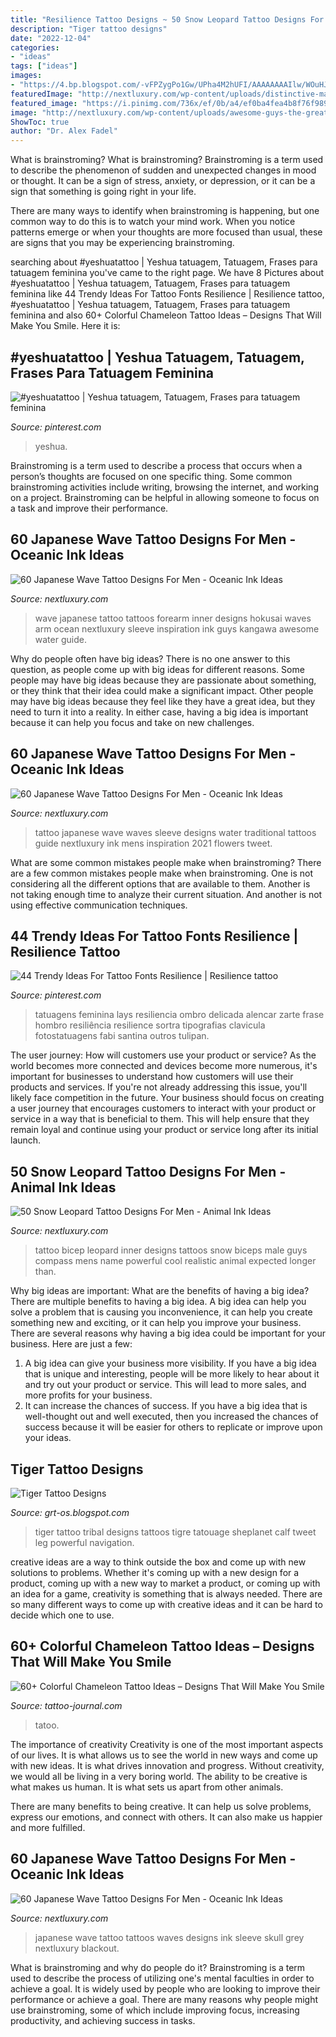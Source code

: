 ```yaml
---
title: "Resilience Tattoo Designs ~ 50 Snow Leopard Tattoo Designs For Men"
description: "Tiger tattoo designs"
date: "2022-12-04"
categories:
- "ideas"
tags: ["ideas"]
images:
- "https://4.bp.blogspot.com/-vFPZygPo1Gw/UPha4M2hUFI/AAAAAAAAIlw/WOuHJnFCOKk/s1600/Tribal-Tiger-Tattoo-Design-for-All-520x706.jpg"
featuredImage: "http://nextluxury.com/wp-content/uploads/distinctive-male-snow-leopard-tattoo-designs.jpg"
featured_image: "https://i.pinimg.com/736x/ef/0b/a4/ef0ba4fea4b8f76f9896ef50a333c5df.jpg"
image: "http://nextluxury.com/wp-content/uploads/awesome-guys-the-great-wave-off-kangawa-inner-forearm-japanese-tattoos.jpg"
ShowToc: true
author: "Dr. Alex Fadel"
---
```



What is brainstroming?
What is brainstroming?
 Brainstroming is a term used to describe the phenomenon of sudden and unexpected changes in mood or thought. It can be a sign of stress, anxiety, or depression, or it can be a sign that something is going right in your life.

There are many ways to identify when brainstroming is happening, but one common way to do this is to watch your mind work. When you notice patterns emerge or when your thoughts are more focused than usual, these are signs that you may be experiencing brainstroming.

	

		
searching about #yeshuatattoo | Yeshua tatuagem, Tatuagem, Frases para tatuagem feminina you've came to the right page. We have 8 Pictures about #yeshuatattoo | Yeshua tatuagem, Tatuagem, Frases para tatuagem feminina like 44 Trendy Ideas For Tattoo Fonts Resilience | Resilience tattoo, #yeshuatattoo | Yeshua tatuagem, Tatuagem, Frases para tatuagem feminina and also 60+ Colorful Chameleon Tattoo Ideas – Designs That Will Make You Smile. Here it is:
		
    
## #yeshuatattoo | Yeshua Tatuagem, Tatuagem, Frases Para Tatuagem Feminina

<img loading=lazy src="https://i.pinimg.com/736x/a6/0d/30/a60d30da9492f5f77eac4aa2faaeba19.jpg" onerror="this.onerror=null;this.src='https://tse2.mm.bing.net/th?id=OIP.0-PJtCSgWsD0fvtYGtwrjAHaML&amp;pid=15.1';" alt="#yeshuatattoo | Yeshua tatuagem, Tatuagem, Frases para tatuagem feminina">

_Source: pinterest.com_

>yeshua. 

	

Brainstroming is a term used to describe a process that occurs when a person’s thoughts are focused on one specific thing. Some common brainstroming activities include writing, browsing the internet, and working on a project. Brainstroming can be helpful in allowing someone to focus on a task and improve their performance.

    
## 60 Japanese Wave Tattoo Designs For Men - Oceanic Ink Ideas

<img loading=lazy src="http://nextluxury.com/wp-content/uploads/awesome-guys-the-great-wave-off-kangawa-inner-forearm-japanese-tattoos.jpg" onerror="this.onerror=null;this.src='https://tse1.mm.bing.net/th?id=OIP.rqN1Lsgg3eQ5vlB84kKABAHaHa&amp;pid=15.1';" alt="60 Japanese Wave Tattoo Designs For Men - Oceanic Ink Ideas">

_Source: nextluxury.com_

>wave japanese tattoo tattoos forearm inner designs hokusai waves arm ocean nextluxury sleeve inspiration ink guys kangawa awesome water guide. 

	

Why do people often have big ideas?
There is no one answer to this question, as people come up with big ideas for different reasons. Some people may have big ideas because they are passionate about something, or they think that their idea could make a significant impact. Other people may have big ideas because they feel like they have a great idea, but they need to turn it into a reality. In either case, having a big idea is important because it can help you focus and take on new challenges.

    
## 60 Japanese Wave Tattoo Designs For Men - Oceanic Ink Ideas

<img loading=lazy src="http://nextluxury.com/wp-content/uploads/traditional-japanese-waves-mens-water-sleeve-tattoo.jpg" onerror="this.onerror=null;this.src='https://tse3.mm.bing.net/th?id=OIP.rN-YFF8Dzu0hyH7owZ-uBAHaHa&amp;pid=15.1';" alt="60 Japanese Wave Tattoo Designs For Men - Oceanic Ink Ideas">

_Source: nextluxury.com_

>tattoo japanese wave waves sleeve designs water traditional tattoos guide nextluxury ink mens inspiration 2021 flowers tweet. 

	

What are some common mistakes people make when brainstroming?
There are a few common mistakes people make when brainstroming. One is not considering all the different options that are available to them. Another is not taking enough time to analyze their current situation. And another is not using effective communication techniques.

    
## 44 Trendy Ideas For Tattoo Fonts Resilience | Resilience Tattoo

<img loading=lazy src="https://i.pinimg.com/736x/ef/0b/a4/ef0ba4fea4b8f76f9896ef50a333c5df.jpg" onerror="this.onerror=null;this.src='https://tse1.mm.bing.net/th?id=OIP.lmhEtrt8EmbK6Mkd9V3BDwAAAA&amp;pid=15.1';" alt="44 Trendy Ideas For Tattoo Fonts Resilience | Resilience tattoo">

_Source: pinterest.com_

>tatuagens feminina lays resiliencia ombro delicada alencar zarte frase hombro resiliência resilience sortra tipografias clavicula fotostatuagens fabi santina outros tulipan. 

	

The user journey: How will customers use your product or service?
As the world becomes more connected and devices become more numerous, it's important for businesses to understand how customers will use their products and services. If you're not already addressing this issue, you'll likely face competition in the future.
Your business should focus on creating a user journey that encourages customers to interact with your product or service in a way that is beneficial to them. This will help ensure that they remain loyal and continue using your product or service long after its initial launch.

    
## 50 Snow Leopard Tattoo Designs For Men - Animal Ink Ideas

<img loading=lazy src="http://nextluxury.com/wp-content/uploads/distinctive-male-snow-leopard-tattoo-designs.jpg" onerror="this.onerror=null;this.src='https://tse2.mm.bing.net/th?id=OIP.eZxtQANsR32nYlcNwLY9KgHaHa&amp;pid=15.1';" alt="50 Snow Leopard Tattoo Designs For Men - Animal Ink Ideas">

_Source: nextluxury.com_

>tattoo bicep leopard inner designs tattoos snow biceps male guys compass mens name powerful cool realistic animal expected longer than. 

	

Why big ideas are important: What are the benefits of having a big idea?
There are multiple benefits to having a big idea. A big idea can help you solve a problem that is causing you inconvenience, it can help you create something new and exciting, or it can help you improve your business. There are several reasons why having a big idea could be important for your business. Here are just a few: 
1) A big idea can give your business more visibility. If you have a big idea that is unique and interesting, people will be more likely to hear about it and try out your product or service. This will lead to more sales, and more profits for your business. 
2) It can increase the chances of success. If you have a big idea that is well-thought out and well executed, then you increased the chances of success because it will be easier for others to replicate or improve upon your ideas.

    
## Tiger Tattoo Designs

<img loading=lazy src="https://4.bp.blogspot.com/-vFPZygPo1Gw/UPha4M2hUFI/AAAAAAAAIlw/WOuHJnFCOKk/s1600/Tribal-Tiger-Tattoo-Design-for-All-520x706.jpg" onerror="this.onerror=null;this.src='https://tse2.mm.bing.net/th?id=OIP.JXgQi8Ah_YEj6i-q0vB5qQHaKD&amp;pid=15.1';" alt="Tiger Tattoo Designs">

_Source: grt-os.blogspot.com_

>tiger tattoo tribal designs tattoos tigre tatouage sheplanet calf tweet leg powerful navigation. 

	

creative ideas are a way to think outside the box and come up with new solutions to problems. Whether it's coming up with a new design for a product, coming up with a new way to market a product, or coming up with an idea for a game, creativity is something that is always needed. There are so many different ways to come up with creative ideas and it can be hard to decide which one to use.

    
## 60+ Colorful Chameleon Tattoo Ideas – Designs That Will Make You Smile

<img loading=lazy src="https://tattoo-journal.com/wp-content/uploads/2016/09/Chameleon-Tattoo_-2.jpg" onerror="this.onerror=null;this.src='https://tse3.mm.bing.net/th?id=OIP.Sby7f8kTaUa49v3_eULMXwHaHa&amp;pid=15.1';" alt="60+ Colorful Chameleon Tattoo Ideas – Designs That Will Make You Smile">

_Source: tattoo-journal.com_

>tatoo. 

	

The importance of creativity
Creativity is one of the most important aspects of our lives. It is what allows us to see the world in new ways and come up with new ideas. It is what drives innovation and progress.
Without creativity, we would all be living in a very boring world. The ability to be creative is what makes us human. It is what sets us apart from other animals.

There are many benefits to being creative. It can help us solve problems, express our emotions, and connect with others. It can also make us happier and more fulfilled.

    
## 60 Japanese Wave Tattoo Designs For Men - Oceanic Ink Ideas

<img loading=lazy src="http://nextluxury.com/wp-content/uploads/guys-japanese-black-and-grey-ink-wave-skull-sleeve-tattoos.jpg" onerror="this.onerror=null;this.src='https://tse4.mm.bing.net/th?id=OIP.zdTJt5FH6BTOtomg5hBUEAHaHa&amp;pid=15.1';" alt="60 Japanese Wave Tattoo Designs For Men - Oceanic Ink Ideas">

_Source: nextluxury.com_

>japanese wave tattoo tattoos waves designs ink sleeve skull grey nextluxury blackout. 

	

What is brainstroming and why do people do it?
Brainstroming is a term used to describe the process of utilizing one's mental faculties in order to achieve a goal. It is widely used by people who are looking to improve their performance or achieve a goal. There are many reasons why people might use brainstroming, some of which include improving focus, increasing productivity, and achieving success in tasks.

